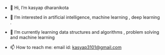 - 👋 Hi, I’m kasyap dharanikota
- 👀 I’m interested in artificial intelligence, machine learning , deep learning . 
- 🌱 I’m currently learning data structures and algorithms , problem solving and machine learning 


- 📫 How to reach me: email id: kasyap3101@gmail.com


<!---
kasyap1234/kasyap1234 is a ✨ special ✨ repository because its `README.md` (this file) appears on your GitHub profile.
You can click the Preview link to take a look at your changes.
--->
